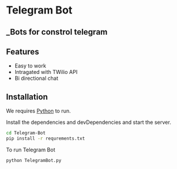 # Telegram Bot
## _Bots for constrol telegram



## Features

- Easy to work
- Intragated with TWilio API
- Bi directional chat






## Installation 

We requires [Python](https://www.python.org/)  to run.


Install the dependencies and devDependencies and start the server.

```sh
cd Telegram-Bot
pip install -r requrements.txt

```
To run Telegram Bot
```
python TelegramBot.py
